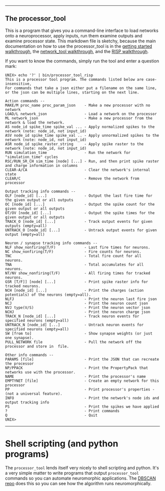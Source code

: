 ---------
## The processor_tool

This is a program that gives you a command-line interface to load networks onto a
neuroprocessor, apply inputs, run them examine outputs and examine processor state.
This markdown file is sketchy, because the main documentation on how to use the
processor_tool is in the [getting started walkthrough](getting_started.md), the
[network_tool walkthrough](network_tool.md), and the [RISP walkthrough](risp.md).

If you want to know the commands, simply run the tool and enter a question mark:

```
UNIX> echo '?' | bin/processor_tool_risp 
This is a processor tool program. The commands listed below are case-insensitive,
For commands that take a json either put a filename on the same line,
or the json can be multiple lines, starting on the next line.

Action commands --
MAKE/M proc_name proc_param_json    - Make a new processor with no network
LOAD/L network_json                 - Load a network on the processor
ML network_json                     - Make a new processor from the network & load the network.
AS node_id spike_time spike_val ... - Apply normalized spikes to the network (note: node_id, not input_id)
ASV node_id spike_time spike_val .. - Apply unnormalized spikes to the network (note: node_id, not input_id)
ASR node_id spike_raster_string     - Apply spike raster to the network (note: node_id, not input_id)
RUN simulation_time                 - Run the network for "simulation_time" cycles
RSC/RUN_SR_CH sim_time [node] [...] - Run, and then print spike raster and charge information in columns
CLEAR-A/CA                          - Clear the network's internal state 
CLEAR/C                             - Remove the network from processor

Output tracking info commands --
OLF [node_id] [...]                 - Output the last fire time for the given output or all outputs
OC [node_id] [...]                  - Output the spike count for the given output or all outputs
OT/OV [node_id] [...]               - Output the spike times for the given output or all outputs
TRACK_O [node_id] [...]             - Track output events for given outputs (empty=all)
UNTRACK_O [node_id] [...]           - Untrack output events for given output (empty=all)

Neuron / synapse tracking info commands --
NLF show_nonfiring(T/F)             - Last fire times for neurons.
NC show_nonfiring(T/F)              - Fire counts for neurons.
TNC                                 - Total fire count for all neurons.
TNA                                 - Total accumulates for all neurons.
NT/NV show_nonfiring(T/F)           - All firing times for tracked neurons.
GSR [T/F]] [node] [...]             - Print spike raster info for tracked neurons.
NCH [node_id] [...]                 - Print the charges (action potentials) of the neurons (empty=all).
NLFJ                                - Print the neuron last fire json
NCJ                                 - Print the neuron count json
NVJ type(V/S)                       - Print the neuron vector json
NCHJ                                - Print the neuron charge json
TRACK_N [node_id] [...]             - Track neuron events for specified neurons (empty=all)
UNTRACK_N [node_id] [...]           - Untrack neuron events for specified neurons (empty=all)
SW [from to]                        - Show synapse weights (or just one synapse).
PULL_NETWORK file                   - Pull the network off the processor and store in  file.

Other info commands --
PARAMS [file]                       - Print the JSON that can recreate the processor
NP/PPACK                            - Print the PropertyPack that networks use with the processor.
NAME                                - Print the processor's name
EMPTYNET [file]                     - Create an empty network for this processor
PP                                  - Print processor's properties - (not a universal feature).
INFO                                - Print the network's node ids and output tracking info
PS                                  - Print the spikes we have applied
?                                   - Print commands
Q                                   - Quit
UNIX> 
```

------------------------------
# Shell scripting (and python programs)

The `processor_tool` lends itself very nicely to
shell scripting and python.  It's a very simple matter to write programs that output `processor_tool`
commands so you can automate neuromorphic applications.  The
[DBSCAN repo](https://github.com/TENNLab-UTK/dbscan) does this so you can see how the algorithm
runs neuromorphically.
